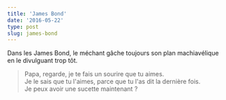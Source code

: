 ```yaml
---
title: 'James Bond'
date: '2016-05-22'
type: post
slug: james-bond
---
```


Dans les James Bond, le méchant gâche toujours son plan machiavélique en le divulguant trop tôt.

<!-- more -->

> Papa, regarde, je te fais un sourire que tu aimes.  
> Je le sais que tu l'aimes, parce que tu l'as dit la dernière fois.  
> Je peux avoir une sucette maintenant ?
